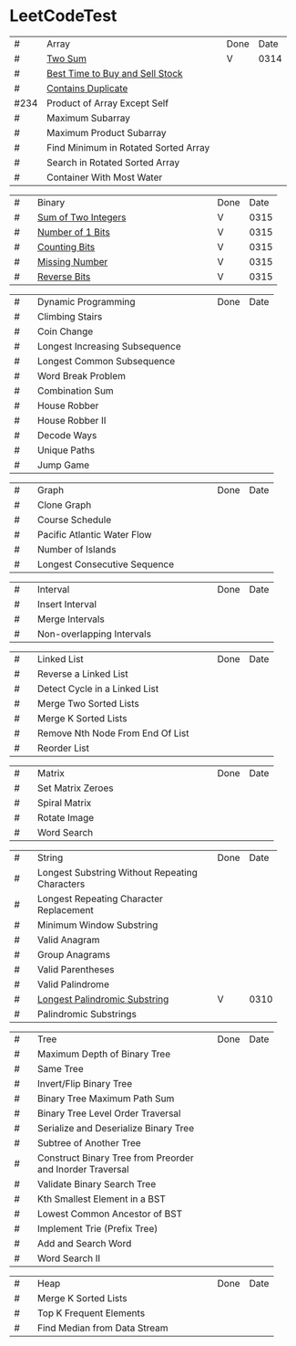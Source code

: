 # LeetCodeTest

<table>
    <tr >
        <td width = 25>#</td><td width=300>Array</td> <td>Done</td> <td>Date</td>
    </tr>
    <tr>
        <td>#</td><td><a href="https://leetcode.com/problems/two-sum/"> Two Sum</a></td> <td>V</td>  <td>0314</td>
    </tr>
    <tr>
        <td>#</td><td><a href="https://leetcode.com/problems/best-time-to-buy-and-sell-stock/">Best Time to Buy and Sell Stock</a></td><td></td>  <td></td>
    </tr>
    <tr>
        <td>#</td><td> <a href = "https://leetcode.com/problems/contains-duplicate/">Contains Duplicate</a></td><td></td>  <td></td>
    </tr>
    <tr>
        <td>#234</td><td>Product of Array Except Self</td><td></td>  <td></td>
    </tr>
    <tr>
        <td>#</td><td>Maximum Subarray </td><td></td>  <td></td>
    </tr>
    <tr>
        <td>#</td><td>Maximum Product Subarray</td><td></td>  <td></td>
    </tr>
    <tr>
        <td>#</td><td>Find Minimum in Rotated Sorted Array</td><td></td>  <td></td>
    </tr>
    <tr>
        <td>#</td><td>Search in Rotated Sorted Array</td><td></td>  <td></td>
    </tr>
    <tr>
        <td>#</td><td>Container With Most Water</td><td></td>  <td></td>
    </tr>
</table>
<table>
    <tr>
       <td width = 25>#</td><td width=300>Binary</td> <td>Done</td>  <td>Date</td>
    </tr>
    <tr>
        <td>#</td><td><a href ="https://leetcode.com/problems/sum-of-two-integers/">Sum of Two Integers</a></td> <td>V</td>  <td>0315</td>
    </tr>
    <tr>
        <td>#</td><td><a href = "https://leetcode.com/problems/number-of-1-bits/">Number of 1 Bits</td> <td>V</td>  <td>0315</td>
    </tr>
    <tr>
        <td>#</td><td><a href = "https://leetcode.com/problems/counting-bits/">Counting Bits</td> <td>V</td>  <td>0315</td>
    </tr>
    <tr>
        <td>#</td><td><a href = "https://leetcode.com/problems/missing-number/">Missing Number</td> <td>V</td>  <td>0315</td>
    </tr>
    <tr>
        <td>#</td><td><a href = "https://leetcode.com/problems/reverse-bits/">Reverse Bits</td> <td>V</td>  <td>0315</td>
    </tr>
</table>
<table>
    <tr>
       <td width = 25>#</td><td width=300>Dynamic Programming</td> <td>Done</td>  <td>Date</td>
    </tr>
    <tr>
        <td>#</td><td>Climbing Stairs</td> <td></td>  <td></td>
    </tr>
    <tr>
        <td>#</td><td>Coin Change</td> <td></td>  <td></td>
    </tr>
    <tr>
        <td>#</td><td>Longest Increasing Subsequence</td> <td></td>  <td></td>
    </tr>
    <tr>
        <td>#</td><td>Longest Common Subsequence</td> <td></td>  <td></td>
    </tr>
    <tr>
        <td>#</td><td>Word Break Problem</td> <td></td>  <td></td>
    </tr>
    <tr>
        <td>#</td><td>Combination Sum</td> <td></td>  <td></td>
    </tr>
    <tr>
        <td>#</td><td>House Robber</td> <td></td>  <td></td>
    </tr>
    <tr>
        <td>#</td><td>House Robber II</td> <td></td>  <td></td>
    </tr>
    <tr>
        <td>#</td><td>Decode Ways</td> <td></td>  <td></td>
    </tr>
    <tr>
        <td>#</td><td>Unique Paths</td> <td></td>  <td></td>
    </tr>
    <tr>
        <td>#</td><td>Jump Game</td> <td></td>  <td></td>
    </tr>
</table>
<table>
    <tr>
        <td width = 25>#</td><td width=300>Graph</td> <td>Done</td>  <td>Date</td>
    </tr>
    <tr>
        <td>#</td><td>Clone Graph</td> <td></td>  <td></td>
    </tr>
    <tr>
        <td>#</td><td>Course Schedule</td> <td></td>  <td></td>
    </tr>
    <tr>
        <td>#</td><td>Pacific Atlantic Water Flow</td> <td></td>  <td></td>
    </tr>
    <tr>
        <td>#</td><td>Number of Islands</td> <td></td>  <td></td>
    </tr>
    <tr>
        <td>#</td><td>Longest Consecutive Sequence</td> <td></td>  <td></td>
    </tr>
</table>
<table>
    <tr>
        <td width = 25>#</td><td width=300>Interval</td> <td>Done</td>  <td>Date</td>
    </tr>
    <tr>
        <td>#</td><td>Insert Interval</td> <td></td>  <td></td>
    </tr>
    <tr>
        <td>#</td><td>Merge Intervals</td> <td></td>  <td></td>
    </tr>
    <tr>
        <td>#</td><td>Non-overlapping Intervals</td> <td></td>  <td></td>
    </tr>
</table>
<table>
    <tr>
        <td width = 25>#</td><td width=300>Linked List</td> <td>Done</td>  <td>Date</td>
    </tr>
    <tr>
        <td>#</td><td>Reverse a Linked List</td> <td></td>  <td></td>
    </tr>
    <tr>
        <td>#</td><td>Detect Cycle in a Linked List</td> <td></td>  <td></td>
    </tr>
    <tr>
        <td>#</td><td>Merge Two Sorted Lists</td> <td></td>  <td></td>
    </tr>
    <tr>
        <td>#</td><td>Merge K Sorted Lists</td> <td></td>  <td></td>
    </tr>
    <tr>
        <td>#</td><td>Remove Nth Node From End Of List</td> <td></td>  <td></td>
    </tr>
    <tr>
        <td>#</td><td>Reorder List</td> <td></td>  <td></td>
    </tr>
</table>
<table>
    <tr>
        <td width = 25>#</td><td width=300>Matrix</td> <td>Done</td>  <td>Date</td>
    </tr>
    <tr>
        <td>#</td><td>Set Matrix Zeroes</td> <td></td>  <td></td>
    </tr>
    <tr>
        <td>#</td><td>Spiral Matrix</td> <td></td>  <td></td>
    </tr>
    <tr>
        <td>#</td><td>Rotate Image</td> <td></td>  <td></td>
    </tr>
    <tr>
        <td>#</td><td>Word Search</td> <td></td>  <td></td>
    </tr>
</table>
<table>
    <tr>
        <td width = 25>#</td><td width=300>String</td> <td>Done</td>  <td>Date</td>
    </tr>
    <tr>
        <td>#</td><td>Longest Substring Without Repeating Characters</td> <td></td>  <td></td>
    </tr>
    <tr>
        <td>#</td><td>Longest Repeating Character Replacement</td> <td></td>  <td></td>
    </tr>
    <tr>
        <td>#</td><td>Minimum Window Substring</td> <td></td>  <td></td>
    </tr>
    <tr>
        <td>#</td><td>Valid Anagram</td> <td></td>  <td></td>
    </tr>
    <tr>
        <td>#</td><td>Group Anagrams</td> <td></td>  <td></td>
    </tr>
    <tr>
        <td>#</td><td>Valid Parentheses</td> <td></td>  <td></td>
    </tr>
    <tr>
        <td>#</td><td>Valid Palindrome</td> <td></td>  <td></td>
    </tr>
    <tr>
        <td>#</td><td><a href=""https://leetcode.com/problems/palindromic-substrings/>Longest Palindromic Substring</a></td> <td>V</td>  <td>0310</td>
    </tr>
    <tr>
        <td>#</td><td>Palindromic Substrings</td> <td></td>  <td></td>
    </tr>
</table>
<table>
    <tr>
        <td width = 25>#</td><td width=300>Tree</td> <td>Done</td>  <td>Date</td>
    </tr>
    <tr>
        <td>#</td><td>Maximum Depth of Binary Tree</td> <td></td>  <td></td>
    </tr>
    <tr>
        <td>#</td><td>Same Tree</td> <td></td>  <td></td>
    </tr>
    <tr>
        <td>#</td><td>Invert/Flip Binary Tree</td> <td></td>  <td></td>
    </tr>
    <tr>
        <td>#</td><td>Binary Tree Maximum Path Sum</td> <td></td>  <td></td>
    </tr>
    <tr>
        <td>#</td><td>Binary Tree Level Order Traversal</td> <td></td>  <td></td>
    </tr>
    <tr>
        <td>#</td><td>Serialize and Deserialize Binary Tree</td> <td></td>  <td></td>
    </tr>
    <tr>
        <td>#</td><td>Subtree of Another Tree</td> <td></td>  <td></td>
    </tr>
    <tr>
        <td>#</td><td width = 300 >Construct Binary Tree from Preorder and Inorder Traversal</td> <td></td>  <td></td>
    </tr>
    <tr>
        <td>#</td><td>Validate Binary Search Tree</td> <td></td>  <td></td>
    </tr>
    <tr>
        <td>#</td><td>Kth Smallest Element in a BST</td> <td></td>  <td></td>
    </tr>
    <tr>
        <td>#</td><td>Lowest Common Ancestor of BST</td> <td></td>  <td></td>
    </tr>
    <tr>
        <td>#</td><td>Implement Trie (Prefix Tree)</td> <td></td>  <td></td>
    </tr>
    <tr>
        <td>#</td><td>Add and Search Word</td> <td></td>  <td></td>
    </tr>
    <tr>
        <td>#</td><td>Word Search II</td> <td></td>  <td></td>
    </tr>
</table>
<table>
    <tr>
        <td width = 25>#</td><td width=300>Heap</td> <td>Done</td>  <td>Date</td>
    </tr>
    <tr>
        <td>#</td><td>Merge K Sorted Lists</td> <td></td>  <td></td>
    </tr>
    <tr>
        <td>#</td><td>Top K Frequent Elements</td> <td></td>  <td></td>
    </tr>
    <tr>
        <td>#</td><td>Find Median from Data Stream</td> <td></td>  <td></td>
    </tr>
</table>




